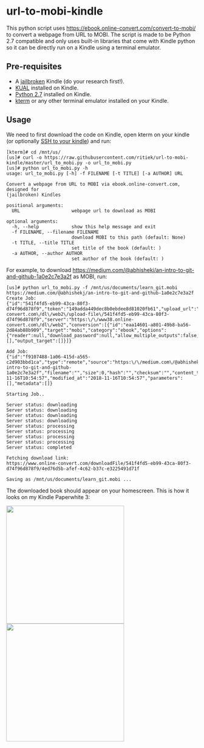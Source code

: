 # url-to-mobi-kindle

This python script uses https://ebook.online-convert.com/convert-to-mobi/ to convert a webpage from URL to MOBI. The script is made to be Python 2.7 compatible and only uses built-in libraries that come with Kindle python so it can be directly run on a Kindle using a terminal emulator.

## Pre-requisites

- A [jailbroken](https://wiki.mobileread.com/wiki/5_x_Jailbreak) Kindle (do your research first!).
- [KUAL](https://www.mobileread.com/forums/showthread.php?t=203326) installed on Kindle.
- [Python 2.7](https://wiki.mobileread.com/wiki/Python_on_Kindle#Stage_1_-_Install_Python) installed on Kindle.
- [kterm](https://github.com/bfabiszewski/kterm) or any other terminal emulator installed on your Kindle.

## Usage

We need to first download the code on Kindle, open kterm on your kindle (or optionally [SSH to your kindle](https://www.mobileread.com/forums/showthread.php?t=204942)) and run:

```
[kterm]# cd /mnt/us/
[us]# curl -o https://raw.githubusercontent.com/ritiek/url-to-mobi-kindle/master/url_to_mobi.py -o url_to_mobi.py
[us]# python url_to_mobi.py -h
usage: url_to_mobi.py [-h] -f FILENAME [-t TITLE] [-a AUTHOR] URL

Convert a webpage from URL to MOBI via ebook.online-convert.com, designed for
(jailbroken) Kindles

positional arguments:
  URL                   webpage url to download as MOBI

optional arguments:
  -h, --help            show this help message and exit
  -f FILENAME, --filename FILENAME
                        download MOBI to this path (default: None)
  -t TITLE, --title TITLE
                        set title of the book (default: )
  -a AUTHOR, --author AUTHOR
                        set author of the book (default: )
```

For example, to download https://medium.com/@abhishekj/an-intro-to-git-and-github-1a0e2c7e3a2f as MOBI, run:
```
[us]# python url_to_mobi.py -f /mnt/us/documents/learn_git.mobi https://medium.com/@abhishekj/an-intro-to-git-and-github-1a0e2c7e3a2f
Create Job:
{"id":"541f4fd5-eb99-43ca-80f3-d74f96d878f9","token":"149adda449dec8b0ebdee8d81020fb61","upload_url":"https:\/\/www38.online-convert.com\/dl\/web2\/upload-file\/541f4fd5-eb99-43ca-80f3-d74f96d878f9","server":"https:\/\/www38.online-convert.com\/dl\/web2","conversion":[{"id":"eaa14601-a801-49b8-ba56-2d84ab88b909","target":"mobi","category":"ebook","options":{"reader":null,"download_password":null,"allow_multiple_outputs":false,"preset":null,"title":null,"author":null,"border":null,"encoding":null,"ascii":false,"enable_heuristics":false,"base_font_size":null},"metadata":[],"output_target":[]}]}

Add Job:
{"id":"f9107488-1a06-415d-a565-c2d903bbd1ca","type":"remote","source":"https:\/\/medium.com\/@abhishekj\/an-intro-to-git-and-github-1a0e2c7e3a2f","filename":"","size":0,"hash":"","checksum":"","content_type":"","created_at":"2018-11-16T10:54:57","modified_at":"2018-11-16T10:54:57","parameters":[],"metadata":[]}

Starting Job..

Server status: downloading
Server status: downloading
Server status: downloading
Server status: downloading
Server status: processing
Server status: processing
Server status: processing
Server status: processing
Server status: completed

Fetching download link:
https://www.online-convert.com/downloadFile/541f4fd5-eb99-43ca-80f3-d74f96d878f9/4ed76d5b-afef-4c62-b37c-e3225491d71f

Saving as /mnt/us/documents/learn_git.mobi ...
```

The downloaded book should appear on your homescreen. This is how it looks on my Kindle Paperwhite 3:

<img src="https://i.imgur.com/GHMf2lQ.png" width="310"><img src="https://i.imgur.com/qiI9G2X.png" width="310">
